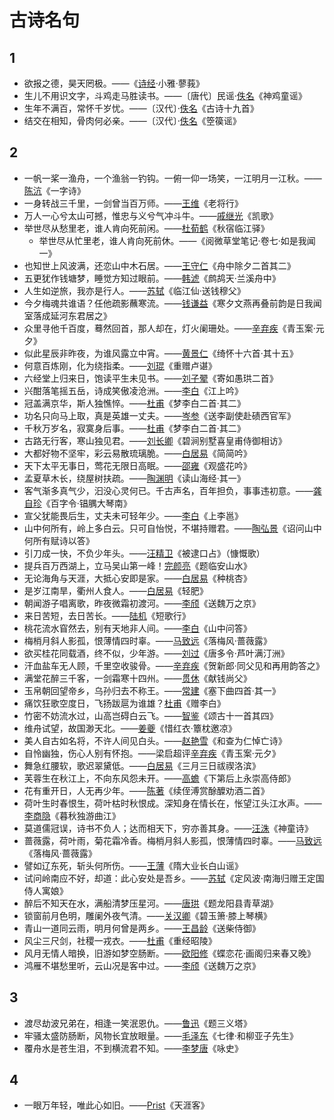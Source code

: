 # 古诗名句

## 1

- 欲报之德，昊天罔极。——《[诗经](../wiki/诗经.md)·小雅·蓼莪》
- 生儿不用识文字，斗鸡走马胜读书。——〔唐代〕民谣·[佚名](../wiki/佚名.md)《神鸡童谣》
- 生年不满百，常怀千岁忧。——〔汉代〕·[佚名](../wiki/佚名.md)《古诗十九首》
- 结交在相知，骨肉何必亲。——〔汉代〕·[佚名](../wiki/佚名.md)《箜篌谣》

## 2

- 一帆一桨一渔舟，一个渔翁一钓钩。一俯一仰一场笑，一江明月一江秋。——[陈沆](../wiki/陈沆.md)《一字诗》
- 一身转战三千里，一剑曾当百万师。——[王维](../wiki/王维.md)《老将行》
- 万人一心兮太山可撼，惟忠与义兮气冲斗牛。——[戚继光](../wiki/戚继光.md)《凯歌》
- 举世尽从愁里老，谁人肯向死前闲。——[杜荀鹤](../wiki/杜荀鹤.md)《秋宿临江驿》
  - 举世尽从忙里老，谁人肯向死前休。——《阅微草堂笔记·卷七·如是我闻一》
- 也知世上风波满，还恋山中木石居。——[王守仁](../wiki/王守仁.md)《舟中除夕二首其二》
- 五更犹作钱塘梦，睡觉方知过眼前。——[韩淲](../wiki/韩淲.md)《鹧鸪天·兰溪舟中》
- 人生如逆旅，我亦是行人。——[苏轼](../wiki/苏轼.md)《临江仙·送钱穆父》
- 今夕梅魂共谁语？任他疏影蘸寒流。——[钱谦益](../wiki/钱谦益.md)《寒夕文燕再叠前韵是日我闻室落成延河东君居之》
- 众里寻他千百度，蓦然回首，那人却在，灯火阑珊处。——[辛弃疾](../wiki/辛弃疾.md)《青玉案·元夕》
- 似此星辰非昨夜，为谁风露立中宵。——[黄景仁](../wiki/黄景仁.md)《绮怀十六首·其十五》
- 何意百炼刚，化为绕指柔。——[刘琨](../wiki/刘琨.md)《重赠卢谌》
- 六经堂上归来日，饱读平生未见书。——[刘子翚](../wiki/刘子翚.md)《寄如愚珙二首》
- 兴酣落笔摇五岳，诗成笑傲凌沧洲。——[李白](../wiki/李白.md)《江上吟》
- 冠盖满京华，斯人独憔悴。——[杜甫](../wiki/杜甫.md)《梦李白二首·其二》
- 功名只向马上取，真是英雄一丈夫。——[岑参](../wiki/岑参.md)《送李副使赴碛西官军》
- 千秋万岁名，寂寞身后事。——[杜甫](../wiki/杜甫.md)《梦李白二首·其二》
- 古路无行客，寒山独见君。——[刘长卿](../wiki/刘长卿.md)《碧涧别墅喜皇甫侍御相访》
- 大都好物不坚牢，彩云易散琉璃脆。——[白居易](../wiki/白居易.md)《简简吟》
- 天下太平无事日，莺花无限日高眠。——[邵雍](../wiki/邵雍.md)《观盛花吟》
- 孟夏草木长，绕屋树扶疏。——[陶渊明](../wiki/陶渊明.md)《读山海经·其一》
- 客气渐多真气少，汩没心灵何已。千古声名，百年担负，事事违初意。——[龚自珍](../wiki/龚自珍.md)《百字令·锠腢大琴南》
- 宣父犹能畏后生，丈夫未可轻年少。——[李白](../wiki/李白.md)《上李邕》
- 山中何所有，岭上多白云。只可自怡悦，不堪持赠君。——[陶弘景](../wiki/陶弘景.md)《诏问山中何所有赋诗以答》
- 引刀成一快，不负少年头。——[汪精卫](../wiki/汪精卫.md)《被逮口占》（慷慨歌）
- 提兵百万西湖上，立马吴山第一峰！[完颜亮](../wiki/完颜亮.md)《题临安山水》
- 无论海角与天涯，大抵心安即是家。——[白居易](../wiki/白居易.md)《种桃杏》
- 是岁江南旱，衢州人食人。——[白居易](../wiki/白居易.md)《轻肥》
- 朝闻游子唱离歌，昨夜微霜初渡河。——[李颀](../wiki/李颀.md)《送魏万之京》
- 来日苦短，去日苦长。——[陆机](../wiki/陆机.md)《短歌行》
- 桃花流水窅然去，别有天地非人间。——[李白](../wiki/李白.md)《山中问答》
- 梅梢月斜人影孤，恨薄情四时辜。——[马致远](../wiki/马致远.md)《落梅风·蔷薇露》
- 欲买桂花同载酒，终不似，少年游。——[刘过](../wiki/刘过.md)《唐多令·芦叶满汀洲》
- 汗血盐车无人顾，千里空收骏骨。——[辛弃疾](../wiki/辛弃疾.md)《贺新郎·同父见和再用韵答之》
- 满堂花醉三千客，一剑霜寒十四州。——[贯休](../wiki/贯休.md)《献钱尚父》
- 玉帛朝回望帝乡，乌孙归去不称王。——[常建](../wiki/常建.md)《塞下曲四首·其一》
- 痛饮狂歌空度日，飞扬跋扈为谁雄？[杜甫](../wiki/杜甫.md)《赠李白》
- 竹密不妨流水过，山高岂碍白云飞。——[智鉴](../wiki/智鉴.md)《颂古十一首其四》
- 维舟试望，故国渺天北。——[姜夔](../wiki/姜夔.md)《惜红衣·簟枕邀凉》
- 美人自古如名将，不许人间见白头。——[赵艳雪](../wiki/赵艳雪.md)《和查为仁悼亡诗》
- 自怜幽独，伤心人别有怀抱。——梁启超评[辛弃疾](../wiki/辛弃疾.md)《青玉案·元夕》
- 舞急红腰软，歌迟翠黛低。——[白居易](../wiki/白居易.md)《三月三日祓禊洛滨》
- 芙蓉生在秋江上，不向东风怨未开。——[高蟾](../wiki/高蟾.md)《下第后上永崇高侍郎》
- 花有重开日，人无再少年。——[陈著](../wiki/陈著.md)《续侄溥赏酴醾劝酒二首》
- 荷叶生时春恨生，荷叶枯时秋恨成。深知身在情长在，怅望江头江水声。——[李商隐](../wiki/李商隐.md)《暮秋独游曲江》
- 莫道儒冠误，诗书不负人；达而相天下，穷亦善其身。——[汪洙](../wiki/汪洙.md)《神童诗》
- 蔷薇露，荷叶雨，菊花霜冷香。梅梢月斜人影孤，恨薄情四时辜。——[马致远](../wiki/马致远.md)《落梅风·蔷薇露》
- 譬如辽东死，斩头何所伤。——[王薄](../wiki/王薄.md)《隋大业长白山谣》
- 试问岭南应不好，却道：此心安处是吾乡。——[苏轼](../wiki/苏轼.md)《定风波·南海归赠王定国侍人寓娘》
- 醉后不知天在水，满船清梦压星河。——[唐珙](../wiki/唐珙.md)《题龙阳县青草湖》
- 锁窗前月色明，雕阑外夜气清。——[关汉卿](../wiki/关汉卿)《碧玉箫·膝上琴横》
- 青山一道同云雨，明月何曾是两乡。——[王昌龄](../wiki/王昌龄.md)《送柴侍御》
- 风尘三尺剑，社稷一戎衣。——[杜甫](../wiki/杜甫.md)《重经昭陵》
- 风月无情人暗换，旧游如梦空肠断。——[欧阳修](../wiki/欧阳修.md)《蝶恋花·画阁归来春又晚》
- 鸿雁不堪愁里听，云山况是客中过。——[李颀](../wiki/李颀.md)《送魏万之京》

## 3

- 渡尽劫波兄弟在，相逢一笑泯恩仇。——[鲁迅](../wiki/鲁迅.md)《题三义塔》
- 牢骚太盛防肠断，风物长宜放眼量。——[毛泽东](../wiki/毛泽东.md)《七律·和柳亚子先生》
- 覆舟水是苍生泪，不到横流君不知。——[李梦唐](../wiki/李梦唐.md)《咏史》

## 4
- 一眼万年轻，唯此心如旧。——[Prist](../wiki/Prist.md)《天涯客》
